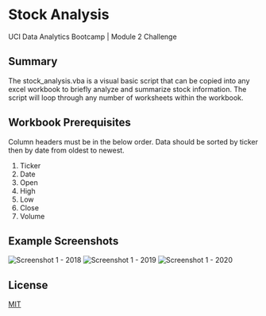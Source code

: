 # Stock Analysis

UCI Data Analytics Bootcamp | Module 2 Challenge

## Summary

The stock_analysis.vba is a visual basic script that can be copied into any excel workbook to briefly analyze and summarize stock information. The script will loop through any number of worksheets within the workbook.

## Workbook Prerequisites

Column headers must be in the below order. Data should be sorted by ticker then by date from oldest to newest.
1) Ticker
2) Date
3) Open
4) High
5) Low
6) Close
7) Volume

## Example Screenshots

![Screenshot 1 - 2018](https://user-images.githubusercontent.com/82631980/209270996-0acbcf77-bf78-478d-8464-6f50c04c7623.png)
![Screenshot 1 - 2019](https://user-images.githubusercontent.com/82631980/209271092-0c4bc5c8-1c7d-47d5-a5a4-05edba7ef918.png)
![Screenshot 1 - 2020](https://user-images.githubusercontent.com/82631980/209271101-b0c473a0-9456-4b89-860e-2f29d3bf1f1b.png)

## License

[MIT](https://choosealicense.com/licenses/mit/)
